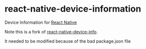 # react-native-device-information

Device Information for [React Native](https://github.com/facebook/react-native)

Note this is a fork of [react-native-device-info](https://github.com/hunterway55/react-native-device-information).

It needed to be modified because of the bad package.json file